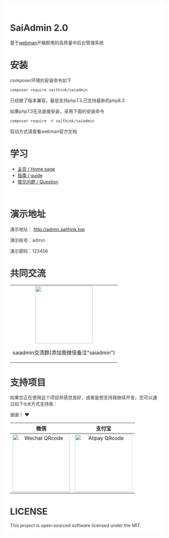 <div style="padding:18px;max-width: 1024px;margin:0 auto;background-color:#fff;color:#333">
<h1>SaiAdmin 2.0</h1>

基于<a href="https://www.workerman.net/doc/webman/" target="_blank">webman</a>开箱即用的高质量中后台管理系统

<h1>安装</h1>

composer环境的安装命令如下

``` bash
composer require saithink/saiadmin
```

已经做了版本兼容，最低支持php7.3,已支持最新的php8.3

如果php7.3无法直接安装，采用下面的安装命令

``` bash
composer require -W saithink/saiadmin
```

启动方式请查看webman官方文档

<h1>学习</h1>

<ul>
  <li>
    <a href="https://saithink.top" target="_blank">主页 / Home page</a>
  </li>
  <li>
    <a href="https://saithink.top/pages/52d5c3/" target="_blank">指南 / guide</a>
  </li>
  <li>
    <a href="https://saithink.top/pages/a20ce8/" target="_blank">常见问题 / Question</a>
  </li>
</ul>

<br>

<h1>演示地址</h1>
<p>演示地址： <a href="http://admin.saithink.top">http://admin.saithink.top</a></p>
<p>演示账号：admin</p>
<p>演示密码：123456</p>

<h1>共同交流</h1>

<table>
  <tbody>
    <tr>
      <td align="center" valign="middle">
        <img src="https://saithink.top/img/me.png" class="no-zoom" width="180px">
        <p>saiadmin交流群(添加我微信备注"saiadmin")</p>
      </td>
    </tr>
  </tbody>
</table>

<h1>支持项目</h1>

如果您正在使用这个项目并感觉良好，或者是想支持我继续开发，您可以通过如下`任意`方式支持我：

谢谢！ ❤️

| 微信 | 支付宝 |
| :---: | :---: |
| <img src="https://saithink.top/img/qrcode/wechat.png" alt="Wechat QRcode" width=180>| <img src="https://saithink.top/img/qrcode/alipay.png" alt="Alipay QRcode" width=180> |

<div style="clear: both">
<h1>LICENSE</h1>
This project is open-sourced software licensed under the MIT.
</div>

</div>